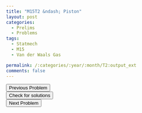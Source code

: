 ```yaml
---
title: "M15T2 &ndash; Piston"
layout: post
categories:
  - Prelims
  - Problems
tags:
  - Statmech
  - M15
  - Van der Waals Gas

permalink: /:categories/:year/:month/T2:output_ext
comments: false
---
```

<object data="2015M2T.pdf" type="application/pdf" width="100%" height="500"></object>

<div class='navbar'>
	<div float='left'><button onclick="window.location='T1.html'" >Previous Problem</button></div>
	<div float='center'><button onclick="window.location='https://princetonprelim.com/prelim/33/'">Check for solutions</button></div>
	<div float='right'><button onclick="window.location='T3.html'" > Next Problem</button></div>
</div>
